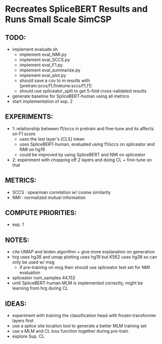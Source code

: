 # Recreates SpliceBERT Results and Runs Small Scale SimCSP

## TODO: 
- implement evaluate.sh
    - implement eval_NMI.py
    - implement eval_SCCS.py
    - implement eval_F1.py
    - implement eval_summarize.py
    - implement eval_plot.py
    - should save a csv to in results with [pretrain:sccs/f1,finetune:sccs/f1,f1]
    - should use spliceator_split to get 5-fold cross-validated results 
- generate baseline for SpliceBERT-human using all metrics 
- start implementation of exp. 2

## EXPERIMENTS: 
- 1: relationship between f1/sccs in pretrain and fine-tune and its affects on F1 score 
    - uses the last layer's [CLS] token 
    - uses SpliceBERT-human, evaluated using f1/sccs on spliceator and NMI on hg19
    - could be improved by using SpliceBERT and NMI on spliceator 
- 2: experiment with chopping off 2 layers and doing CL + fine-tune on that

## METRICS:
- SCCS : spearman correlation w/ cosine similarity 
- NMI : normalized mutual information 

## COMPUTE PRIORITIES: 
- exp. 1

## NOTES: 
- cite UMAP and leiden algorithm + give more explanation on generation
- hrg uses hg38 and umap plotting uses hg19 but K562 uses hg38 so can only be used w/ msg
    - if pre-training on msg then should use spliceator test set for NMI evaluation
- spliceator num_samples 44,152
- until SpliceBERT-human MLM is implemented correctly, might be learning from hrg during CL 

## IDEAS: 
- experiment with training the classification head with frozen transformer layers first
- use a splice site location tool to generate a better MLM training set
- use a MLM and CL loss function together during pre-train
- explore Sup. CL